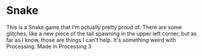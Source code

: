 # Snake
This is a Snake game that I'm actually pretty proud of. There are some glitches, like a new piece of the tail spawning in the upper left corner, but as far as I know, those are things I can't help. It's something weird with Processing.
Made in Processing 3
